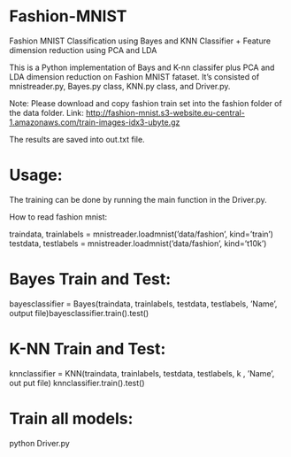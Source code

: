 # Fashion-MNIST
Fashion MNIST Classification using Bayes and KNN Classifier + Feature dimension reduction using PCA and LDA

This is a Python implementation of Bays and K-nn classifer plus PCA and LDA dimension reduction on Fashion MNIST fataset.  It’s consisted of mnistreader.py, Bayes.py class, KNN.py class, and Driver.py.  

Note: Please download and copy fashion train set into the fashion folder of the data folder. Link: http://fashion-mnist.s3-website.eu-central-1.amazonaws.com/train-images-idx3-ubyte.gz

The results are saved into out.txt file.

# Usage:


The training can be done by running the main function in the Driver.py.

How to read fashion mnist: 

traindata, trainlabels = mnistreader.loadmnist(’data/fashion’, kind=’train’)
testdata, testlabels = mnistreader.loadmnist(’data/fashion’, kind=’t10k’)

# Bayes Train and Test:

bayesclassifier = Bayes(traindata, trainlabels, testdata, testlabels, ’Name’, output file)bayesclassifier.train().test()


# K-NN Train and Test:

knnclassifier = KNN(traindata, trainlabels, testdata, testlabels, k , ’Name’, out put file)
knnclassifier.train().test()

# Train all models:
python Driver.py
